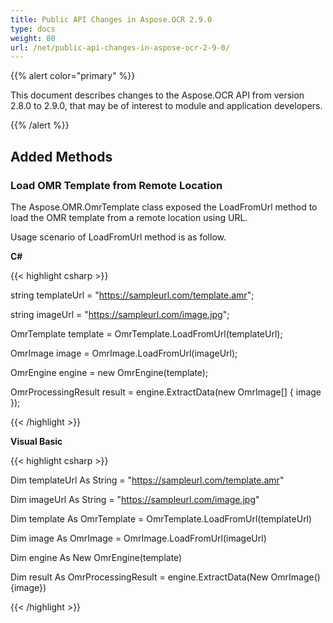 ```yaml
---
title: Public API Changes in Aspose.OCR 2.9.0
type: docs
weight: 80
url: /net/public-api-changes-in-aspose-ocr-2-9-0/
---
```


{{% alert color="primary" %}} 

This document describes changes to the Aspose.OCR API from version 2.8.0 to 2.9.0, that may be of interest to module and application developers. 

{{% /alert %}} 
## **Added Methods**
### **Load OMR Template from Remote Location**
The Aspose.OMR.OmrTemplate class exposed the LoadFromUrl method to load the OMR template from a remote location using URL.

Usage scenario of LoadFromUrl method is as follow.

**C#**

{{< highlight csharp >}}



string templateUrl = "https://sampleurl.com/template.amr";

string imageUrl = "https://sampleurl.com/image.jpg";

OmrTemplate template = OmrTemplate.LoadFromUrl(templateUrl);

OmrImage image = OmrImage.LoadFromUrl(imageUrl);

OmrEngine engine = new OmrEngine(template);

OmrProcessingResult result = engine.ExtractData(new OmrImage[] { image });


{{< /highlight >}}

**Visual Basic**

{{< highlight csharp >}}

 Dim templateUrl As String = "https://sampleurl.com/template.amr"

Dim imageUrl As String = "https://sampleurl.com/image.jpg"

Dim template As OmrTemplate = OmrTemplate.LoadFromUrl(templateUrl)

Dim image As OmrImage = OmrImage.LoadFromUrl(imageUrl)

Dim engine As New OmrEngine(template)

Dim result As OmrProcessingResult = engine.ExtractData(New OmrImage() {image})

{{< /highlight >}}
